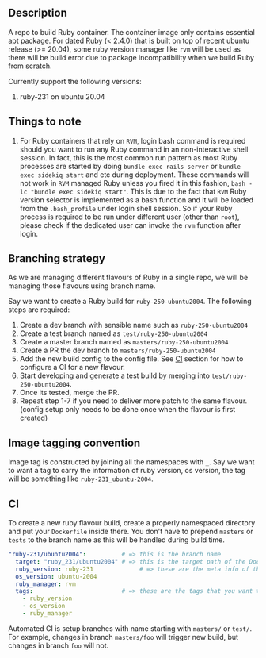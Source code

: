 ## Description

A repo to build Ruby container. The container image only contains essential apt package. For dated Ruby (< 2.4.0) that is built on top of recent ubuntu release (>= 20.04), some ruby version manager like `rvm` will be used as there will be build error due to package incompatibility when we build Ruby from scratch.

Currently support the following versions:

1. ruby-231 on ubuntu 20.04

## Things to note

1. For Ruby containers that rely on `RVM`, login bash command is required should you want to run any Ruby command in an non-interactive shell session. In fact, this is the most common run pattern as most Ruby processes are started by doing `bundle exec rails server` or `bundle exec sidekiq start` and etc during deployment. These commands will not work in `RVM` managed Ruby unless you fired it in this fashion, `bash -lc "bundle exec sidekiq start"`. This is due to the fact that `RVM` Ruby version selector is implemented as a bash function and it will be loaded from the `.bash_profile` under login shell session. So if your Ruby process is required to be run under different user (other than `root`), please check if the dedicated user can invoke the `rvm` function after login.

## Branching strategy

As we are managing different flavours of Ruby in a single repo, we will be managing those flavours using branch name.

Say we want to create a Ruby build for `ruby-250-ubuntu2004`. The following steps are required:

1. Create a dev branch with sensible name such as `ruby-250-ubuntu2004`
2. Create a test branch named as `test/ruby-250-ubuntu2004`
3. Create a master branch named as `masters/ruby-250-ubuntu2004`
4. Create a PR the dev branch to `masters/ruby-250-ubuntu2004`
5. Add the new build config to the config file. See [CI](#ci) section for how to configure a CI for a new flavour.
6. Start developing and generate a test build by merging into `test/ruby-250-ubuntu2004`.
7. Once its tested, merge the PR.
8. Repeat step 1-7 if you need to deliver more patch to the same flavour. (config setup only needs to be done once when the flavour is first created)

## Image tagging convention

Image tag is constructed by joining all the namespaces with `_`. Say we want to want a tag to carry the information of ruby version, os version, the tag will be something like `ruby-231_ubuntu-2004`.

## CI

To create a new ruby flavour build, create a properly namespaced directory and put your `Dockerfile` inside there. You don't have to prepend `masters` or `tests` to the branch name as this will be handled during build time.

```yaml
"ruby-231/ubuntu2004":          # => this is the branch name
  target: "ruby_231/ubuntu2004" # => this is the target path of the Dockerfile
  ruby_version: ruby-231             # => these are the meta info of the container image 
  os_version: ubuntu-2004
  ruby_manager: rvm
  tags:                         # => these are the tags that you want to use for the build image. The values will be extracted from the parent level
    - ruby_version
    - os_version
    - ruby_manager
```

Automated CI is setup branches with name starting with `masters/` or `test/`. For example, changes in branch `masters/foo` will trigger new build, but changes in branch `foo` will not.